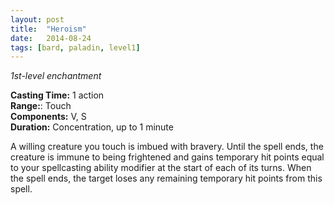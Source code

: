 ```yaml
---
layout: post
title:  "Heroism"
date:   2014-08-24
tags: [bard, paladin, level1]
---
```


_1st-level enchantment_

**Casting Time:** 1 action  
**Range:**: Touch  
**Components:** V, S  
**Duration:** Concentration, up to 1 minute

A willing creature you touch is imbued with bravery. Until the spell ends, the creature is immune to being frightened and gains temporary hit points equal to your spellcasting ability modifier at the start of each of its turns. When the spell ends, the target loses any remaining temporary hit points from this spell.
